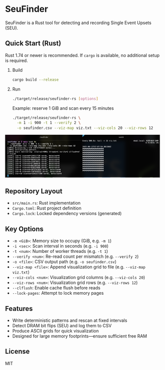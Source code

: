 # SeuFinder

SeuFinder is a Rust tool for detecting and recording Single Event Upsets (SEU).

## Quick Start (Rust)

Rust 1.74 or newer is recommended. If `cargo` is available, no additional setup is required.

1. Build

   ```sh
   cargo build --release
   ```

2. Run

   ```sh
   ./target/release/seufinder-rs [options]
   ```

   Example: reserve 1 GiB and scan every 15 minutes

   ```sh
   ./target/release/seufinder-rs \
     -m 1 -i 900 -t 1 --verify 2 \
     -o seufinder.csv --viz-map viz.txt --viz-cols 20 --viz-rows 12
   ```

![Screenshot](ss.png)

## Repository Layout

- `src/main.rs`: Rust implementation
- `Cargo.toml`: Rust project definition
- `Cargo.lock`: Locked dependency versions (generated)

## Key Options

- `-m <GiB>`: Memory size to occupy (GiB, e.g. `-m 1`)
- `-i <sec>`: Scan interval in seconds (e.g. `-i 900`)
- `-t <num>`: Number of worker threads (e.g. `-t 1`)
- `--verify <num>`: Re-read count per mismatch (e.g. `--verify 2`)
- `-o <file>`: CSV output path (e.g. `-o seufinder.csv`)
- `--viz-map <file>`: Append visualization grid to file (e.g. `--viz-map viz.txt`)
- `--viz-cols <num>`: Visualization grid columns (e.g. `--viz-cols 20`)
- `--viz-rows <num>`: Visualization grid rows (e.g. `--viz-rows 12`)
- `--clflush`: Enable cache flush before reads
- `--lock-pages`: Attempt to lock memory pages

## Features

- Write deterministic patterns and rescan at fixed intervals
- Detect DRAM bit flips (SEU) and log them to CSV
- Produce ASCII grids for quick visualization
- Designed for large memory footprints—ensure sufficient free RAM

## License

MIT

